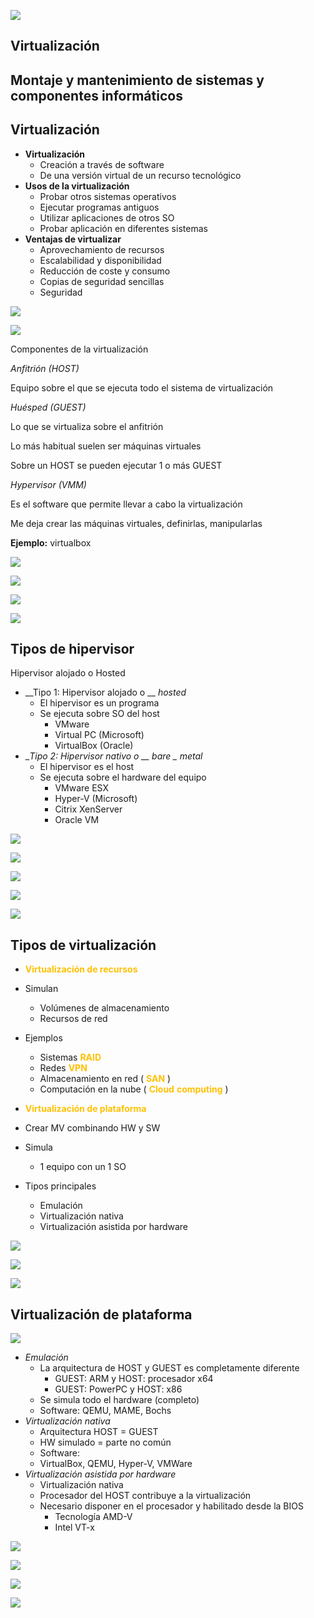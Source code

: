 ![](img/U105_Virtualizaci%C3%B3n0.jpg)

## Virtualización

## Montaje y mantenimiento de sistemas y componentes informáticos

## Virtualización

* __Virtualización__
  * Creación a través de software
  * De una versión virtual de un recurso tecnológico
* __Usos de la virtualización__
  * Probar otros sistemas operativos
  * Ejecutar programas antiguos
  * Utilizar aplicaciones de otros SO
  * Probar aplicación en diferentes sistemas
* __Ventajas de virtualizar__
  * Aprovechamiento de recursos
  * Escalabilidad y disponibilidad
  * Reducción de coste y consumo
  * Copias de seguridad sencillas
  * Seguridad

![](img/U105_Virtualizaci%C3%B3n1.jpg)

![](img/U105_Virtualizaci%C3%B3n2.png)

Componentes de la virtualización

_Anfitrión \(HOST\)_

Equipo sobre el que se ejecuta todo el sistema de virtualización

_Huésped \(GUEST\)_

Lo que se virtualiza sobre el anfitrión

Lo más habitual suelen ser máquinas virtuales

Sobre un HOST se pueden ejecutar 1 o más GUEST

_Hypervisor \(VMM\)_

Es el software que permite llevar a cabo la virtualización

Me deja crear las máquinas virtuales, definirlas, manipularlas

__Ejemplo:__  virtualbox

![](img/U105_Virtualizaci%C3%B3n3.png)

![](img/U105_Virtualizaci%C3%B3n4.png)

![](img/U105_Virtualizaci%C3%B3n5.jpg)

![](img/U105_Virtualizaci%C3%B3n6.png)

## Tipos de hipervisor

Hipervisor alojado o Hosted

* __Tipo 1: Hipervisor alojado o __  _hosted_
  * El hipervisor es un programa
  * Se ejecuta sobre SO del host
    * VMware
    * Virtual PC \(Microsoft\)
    * VirtualBox \(Oracle\)
* __Tipo 2: Hipervisor nativo o __  _bare_  _ metal_
  * El hipervisor es el host
  * Se ejecuta sobre el hardware del equipo
    * VMware ESX
    * Hyper\-V \(Microsoft\)
    * Citrix XenServer
    * Oracle VM

![](img/U105_Virtualizaci%C3%B3n7.jpg)

![](img/U105_Virtualizaci%C3%B3n8.jpg)

![](img/U105_Virtualizaci%C3%B3n9.png)

![](img/U105_Virtualizaci%C3%B3n10.jpg)

![](img/U105_Virtualizaci%C3%B3n11.jpg)

## Tipos de virtualización

* <span style="color:#FFC000"> __Virtualización de recursos__ </span>
* Simulan
  * Volúmenes de almacenamiento
  * Recursos de red
* Ejemplos
  * Sistemas  <span style="color:#FFC000"> __RAID__ </span>
  * Redes  <span style="color:#FFC000"> __VPN__ </span>
  * Almacenamiento en red \( <span style="color:#FFC000"> __SAN__ </span> \)
  * Computación en la nube \( <span style="color:#FFC000"> __Cloud__ </span>  <span style="color:#FFC000"> </span>  <span style="color:#FFC000"> __computing__ </span> \)

* <span style="color:#FFC000"> __Virtualización de plataforma__ </span>
* Crear MV combinando HW y SW
* Simula
  * 1 equipo con un 1 SO
* Tipos principales
  * Emulación
  * Virtualización nativa
  * Virtualización asistida por hardware

![](img/U105_Virtualizaci%C3%B3n12.png)

![](img/U105_Virtualizaci%C3%B3n13.png)

![](img/U105_Virtualizaci%C3%B3n14.png)

## Virtualización de plataforma

![](img/U105_Virtualizaci%C3%B3n15.jpg)

* _Emulación_
  * La arquitectura de HOST y GUEST es completamente diferente
    * GUEST: ARM y HOST: procesador x64
    * GUEST: PowerPC y HOST: x86
  * Se simula todo el hardware \(completo\)
  * Software: QEMU, MAME, Bochs
* _Virtualización nativa_
  * Arquitectura HOST = GUEST
  * HW simulado = parte no común
  * Software:
  * VirtualBox, QEMU, Hyper\-V, VMWare
* _Virtualización asistida por hardware_
  * Virtualización nativa
  * Procesador del HOST contribuye a la virtualización
  * Necesario disponer en el procesador y habilitado desde la BIOS
    * Tecnología AMD\-V
    * Intel VT\-x

![](img/U105_Virtualizaci%C3%B3n16.jpg)

![](img/U105_Virtualizaci%C3%B3n17.png)

![](img/U105_Virtualizaci%C3%B3n18.png)

![](img/U105_Virtualizaci%C3%B3n19.gif)

